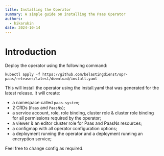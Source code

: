 ```yaml
---
title: Installing the Operator
summary: A simple guide on installing the Paas Operator
authors:
  - hikarukin
date: 2024-10-14
---
```


# Introduction

Deploy the operator using the following command:

```
kubectl apply -f https://github.com/belastingdienst/opr-paas/releases/latest/download/install.yaml
```

This will install the operator using the install.yaml that was generated for the
latest release. It will create:

- a namespace called `paas-system`;
- 2 CRDs (`Paas` and `PaasNs`);
- a service account, role, role binding, cluster role & cluster role binding for
  all permissions required by the operator;
- a viewer & an editor cluster role for Paas and PaasNs resources;
- a configmap with all operator configuration options;
- a deployment running the operator and a deployment running an encryption service;

Feel free to change config as required.